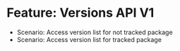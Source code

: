 # Feature: Versions API V1
- Scenario: Access version list for not tracked package
- Scenario: Access version list for tracked package
